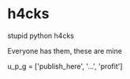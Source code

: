 # h4cks
stupid python h4cks

Everyone has them, these are mine

u_p_g = ['publish_here', '...', 'profit']

